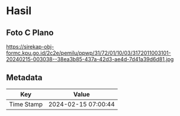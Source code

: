 # Hasil

## Foto C Plano

https://sirekap-obj-formc.kpu.go.id/2c2e/pemilu/ppwp/31/72/01/10/03/3172011003101-20240215-003038--38ea3b85-437a-42d3-ae4d-7d41a39d6d81.jpg


## Metadata

| Key        | Value               |
| ---------- | ------------------- |
| Time Stamp | 2024-02-15 07:00:44 |



